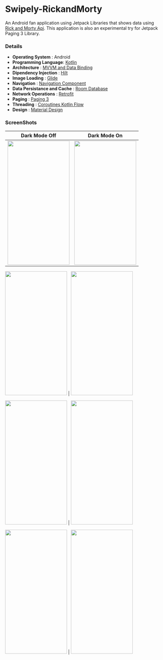 # Swipely-RickandMorty

An Android fan application using Jetpack Libraries that shows data using [Rick and Morty Api](https://rickandmortyapi.com).
This application is also an experimental try for Jetpack Paging 3 Library.

### Details
   - **Operating System** : Android
   - **Programming Language**: [Kotlin](https://kotlinlang.org) 
   - **Architecture** : [MVVM and Data Binding](https://developer.android.com/jetpack/guide)
   - **Dipendency Injection** : [Hilt](https://dagger.dev/hilt/)
   - **Image Loading** : [Glide](https://github.com/bumptech/glide)
   - **Navigation** : [Navigation Component](https://developer.android.com/guide/navigation/navigation-getting-started)
   - **Data Persistance and Cache** : [Room Database](https://developer.android.com/training/data-storage/room)
   - **Network Operations** : [Retrofit](https://square.github.io/retrofit/)
   - **Paging** : [Paging 3](https://developer.android.com/topic/libraries/architecture/paging/v3-overview)
   - **Threading** : [Coroutines Kotlin Flow](https://developer.android.com/kotlin/flow)
   - **Design** : [Material Design](https://material.io)

### ScreenShots

Dark Mode Off             |  Dark Mode On
:-------------------------:|:-------------------------:
<img src="https://user-images.githubusercontent.com/32219894/180696383-bd9b6e2c-d242-4f31-a162-0ed6e61e2326.png" width="200" height="400" /> | <img src="https://user-images.githubusercontent.com/32219894/180696348-04be6d7e-6a08-409e-b464-51a07d0a1412.png" width="200" height="400" />

<img src="https://user-images.githubusercontent.com/32219894/180696389-ab2bfe69-7a07-45c2-83bc-6b61202657bb.png" width="200" height="400" /> | <img src="https://user-images.githubusercontent.com/32219894/180696354-efde4103-6fa3-4f66-814f-279475ca6421.png" width="200" height="400" />

<img src="https://user-images.githubusercontent.com/32219894/180696368-3e4aaeb5-3fe6-45ca-928e-a955aa81841d.png" width="200" height="400" /> | <img src="https://user-images.githubusercontent.com/32219894/180696378-9a2184a7-8864-4d08-99ce-1d262bb545fc.png" width="200" height="400" />

<img src="https://user-images.githubusercontent.com/32219894/180696376-18643c98-77d6-47ae-8416-f97be6396d7c.png" width="200" height="400" /> | <img src="https://user-images.githubusercontent.com/32219894/180696345-33d00eae-596b-4530-b525-7865d92f0bcc.png" width="200" height="400" />




